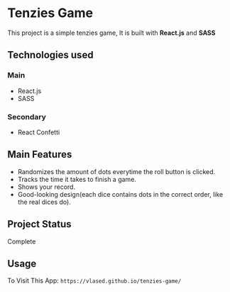 # Tenzies Game

This project is a simple tenzies game, It is built with **React.js** and **SASS**

## Technologies used

### Main

+ React.js
+ SASS

### Secondary

+ React Confetti

## Main Features

+ Randomizes the amount of dots everytime the roll button is clicked.
+ Tracks the time it takes to finish a game.
+ Shows your record.
+ Good-looking design(each dice contains dots in the correct order, like the real dices do).  

## Project Status

Complete

## Usage

To Visit This App: `https://vlased.github.io/tenzies-game/`
